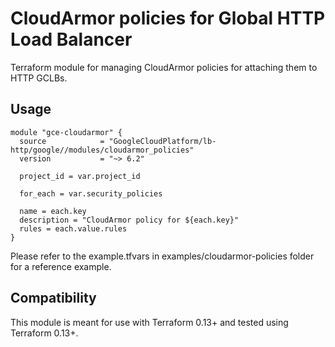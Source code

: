 # CloudArmor policies for Global HTTP Load Balancer
Terraform module for managing CloudArmor policies for attaching them to HTTP GCLBs.

## Usage
```HCL
module "gce-cloudarmor" {
  source            = "GoogleCloudPlatform/lb-http/google//modules/cloudarmor_policies"
  version           = "~> 6.2"

  project_id = var.project_id

  for_each = var.security_policies

  name = each.key
  description = "CloudArmor policy for ${each.key}"
  rules = each.value.rules
}
```

Please refer to the example.tfvars in examples/cloudarmor-policies folder for a reference example.

## Compatibility
This module is meant for use with Terraform 0.13+ and tested using Terraform 0.13+.
